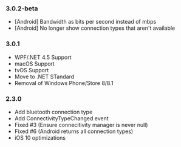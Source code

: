 ### 3.0.2-beta
* [Android] Bandwidth as bits per second instead of mbps
* [Android] No longer show connection types that aren't available

### 3.0.1
* WPF/.NET 4.5 Support
* macOS Support
* tvOS Support
* Move to .NET STandard 
* Removal of Windows Phone/Store 8/8.1

### 2.3.0
* Add bluetooth connection type
* Add ConnectivityTypeChanged event
* Fixed #3 (Ensure connecitivity manager is never null)
* Fixed #6 (Android returns all connection types)
* iOS 10 optimizations
